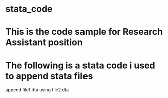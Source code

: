 # stata_code
# This is the code sample for Research Assistant position

# The following is a stata code i used to append stata files

append file1.dta using file2.dta

